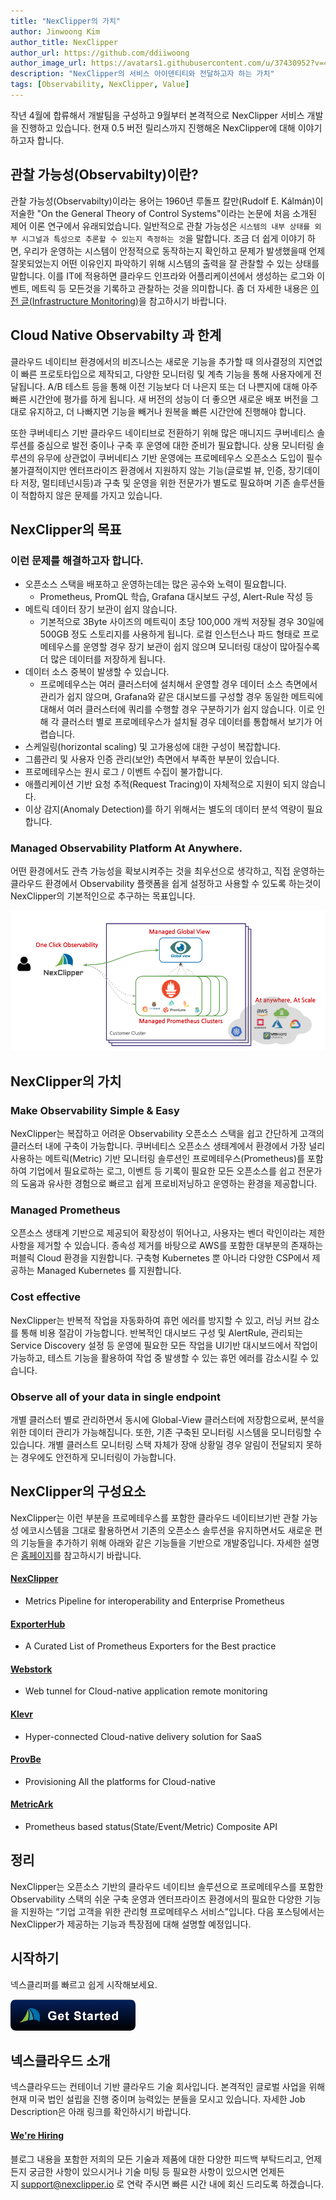 ```yaml
---
title: "NexClipper의 가치"
author: Jinwoong Kim
author_title: NexClipper
author_url: https://github.com/ddiiwoong
author_image_url: https://avatars1.githubusercontent.com/u/37430952?v=4
description: "NexClipper의 서비스 아이덴티티와 전달하고자 하는 가치"
tags: [Observability, NexClipper, Value]
---
```


작년 4월에 합류해서 개발팀을 구성하고 9월부터 본격적으로 NexClipper 서비스 개발을 진행하고 있습니다. 현재 0.5 버전 릴리스까지 진행해온 NexClipper에 대해 이야기 하고자 합니다. 

<!--truncate-->

## 관찰 가능성(Observabilty)이란?

관찰 가능성(Observabilty)이라는 용어는 1960년 루돌프 칼만(Rudolf E. Kálmán)이 저술한 "On the General Theory of Control Systems"이라는 논문에 처음 소개된 제어 이론 연구에서 유래되었습니다. 일반적으로 관찰 가능성은 `시스템의 내부 상태를 외부 시그널과 특성으로 추론할 수 있는지 측정하는 것`을 말합니다. 조금 더 쉽게 이야기 하면, 우리가 운영하는 시스템이 안정적으로 동작하는지 확인하고 문제가 발생했을때 언제 잘못되었는지 어떤 이유인지 파악하기 위해 시스템의 출력을 잘 관찰할 수 있는 상태를 말합니다. 이를 IT에 적용하면 클라우드 인프라와 어플리케이션에서 생성하는 로그와 이벤트, 메트릭 등 모든것을 기록하고 관찰하는 것을 의미합니다. 좀 더 자세한 내용은 [이전 글(Infrastructure Monitoring)](2020-06-08-infrastructure-monitoring.md)을 참고하시기 바랍니다.

## Cloud Native Observabilty 과 한계

클라우드 네이티브 환경에서의 비즈니스는 새로운 기능을 추가할 때 의사결정의 지연없이 빠른 프로토타입으로 제작되고, 다양한 모니터링 및 계측 기능을 통해 사용자에게 전달됩니다. A/B 테스트 등을 통해 이전 기능보다 더 나은지 또는 더 나쁜지에 대해 아주 빠른 시간안에 평가를 하게 됩니다. 새 버전의 성능이 더 좋으면 새로운 배포 버전을 그대로 유지하고, 더 나빠지면 기능을 빼거나 원복을 빠른 시간안에 진행해야 합니다.  

또한 쿠버네티스 기반 클라우드 네이티브로 전환하기 위해 많은 매니지드 쿠버네티스 솔루션를 중심으로 발전 중이나 구축 후 운영에 대한 준비가 필요합니다. 상용 모니터링 솔루션의 유무에 상관없이 쿠버네티스 기반 운영에는 프로메테우스 오픈소스 도입이 필수 불가결적이지만 엔터프라이즈 환경에서 지원하지 않는 기능(글로벌 뷰, 인증, 장기데이타 저장, 멀티테넌시등)과 구축 및 운영을 위한 전문가가 별도로 필요하며 기존 솔루션들이 적합하지 않은 문제를 가지고 있습니다.

## NexClipper의 목표

### 이런 문제를 해결하고자 합니다.

- 오픈소스 스택을 배포하고 운영하는데는 많은 공수와 노력이 필요합니다. 
  - Prometheus, PromQL 학습, Grafana 대시보드 구성, Alert-Rule 작성 등
- 메트릭 데이터 장기 보관이 쉽지 않습니다.
  - 기본적으로 3Byte 사이즈의 메트릭이 초당 100,000 개씩 저장될 경우 30일에 500GB 정도 스토리지를 사용하게 됩니다. 로컬 인스턴스나 파드 형태로 프로메테우스를 운영할 경우 장기 보관이 쉽지 않으며 모니터링 대상이 많아질수록 더 많은 데이터를 저장하게 됩니다.
- 데이터 소스 중복이 발생할 수 있습니다.
  - 프로메테우스는 여러 클러스터에 설치해서 운영할 경우 데이터 소스 측면에서 관리가 쉽지 않으며,  Grafana와 같은 대시보드를 구성할 경우 동일한 메트릭에 대해서 여러 클러스터에 쿼리를 수행할 경우 구분하기가 쉽지 않습니다. 이로 인해 각 클러스터 별로 프로메테우스가 설치될 경우 데이터를 통합해서 보기가 어렵습니다.
- 스케일링(horizontal scaling) 및 고가용성에 대한 구성이 복잡합니다.
- 그룹관리 및 사용자 인증 관리(보안) 측면에서 부족한 부분이 있습니다.
- 프로메테우스는 원시 로그 / 이벤트 수집이 불가합니다.
- 애플리케이션 기반 요청 추적(Request Tracing)이 자체적으로 지원이 되지 않습니다.
- 이상 감지(Anomaly Detection)를 하기 위해서는 별도의 데이터 분석 역량이 필요합니다.

### Managed Observability Platform At Anywhere.
어떤 환경에서도 관측 가능성을 확보시켜주는 것을 최우선으로 생각하고, 직접 운영하는 클라우드 환경에서 Observability 플랫폼을 쉽게 설정하고 사용할 수 있도록 하는것이 NexClipper의 기본적인으로 추구하는 목표입니다. 

![nexclipper](./images/nexclipper_intro.png)

## NexClipper의 가치

### Make Observability Simple & Easy
NexClipper는 복잡하고 어려운 Observability 오픈소스 스택을 쉽고 간단하게 고객의 클러스터 내에 구축이 가능합니다. 쿠버네티스 오픈소스 생태계에서 환경에서 가장 널리 사용하는 메트릭(Metric) 기반 모니터링 솔루션인 프로메테우스(Prometheus)를 포함하여 기업에서 필요로하는 로그, 이벤트 등 기록이 필요한 모든 오픈소스를 쉽고 전문가의 도움과 유사한 경험으로 빠르고 쉽게 프로비저닝하고 운영하는 환경을 제공합니다.  

### Managed Prometheus
오픈소스 생태계 기반으로 제공되어 확장성이 뛰어나고, 사용자는 벤더 락인이라는 제한사항을 제거할 수 있습니다. 종속성 제거를 바탕으로 AWS를 포함한 대부분의 존재하는 퍼블릭 Cloud 환경을 지원합니다. 구축형 Kubernetes 뿐 아니라 다양한 CSP에서 제공하는 Managed Kubernetes 를 지원합니다.

### Cost effective
NexClipper는 반복적 작업을 자동화하여 휴먼 에러를 방지할 수 있고, 러닝 커브 감소를 통해 비용 절감이 가능합니다. 반복적인 대시보드 구성 및 AlertRule, 관리되는 Service Discovery 설정 등 운영에 필요한 모든 작업을 UI기반 대시보드에서 작업이 가능하고, 테스트 기능을 활용하여 작업 중 발생할 수 있는 휴먼 에러를 감소시킬 수 있습니다.  

### Observe all of your data in single endpoint
개별 클러스터 별로 관리하면서 동시에 Global-View 클러스터에 저장함으로써, 분석을 위한 데이터 관리가 가능해집니다. 또한, 기존 구축된 모니터링 시스템을 모니터링할 수 있습니다. 개별 클러스트 모니터링 스택 자체가 장애 상황일 경우 알림이 전달되지 못하는 경우에도 안전하게 모니터링이 가능합니다.  

## NexClipper의 구성요소

NexClipper는 이런 부분을 프로메테우스를 포함한 클라우드 네이티브기반 관찰 가능성 에코시스템을 그대로 활용하면서 기존의 오픈소스 솔루션을 유지하면서도 새로운 편의 기능들을 추가하기 위해 아래와 같은 기능들을 기반으로 개발중입니다. 자세한 설명은 [홈페이지](https//nexclipper.io)를 참고하시기 바랍니다.  

#### [NexClipper](https://github.com/NexClipper/nexclipper)
 - Metrics Pipeline for interoperability and Enterprise Prometheus
####  [ExporterHub](https://github.com/NexClipper/exporterhub.io)
 - A Curated List of Prometheus Exporters for the Best practice
#### [Webstork](https://github.com/NexClipper/webstork)
 - Web tunnel for Cloud-native application remote monitoring
#### [Klevr](https://github.com/klevry/klevr)
 - Hyper-connected Cloud-native delivery solution for SaaS
#### [ProvBe](https://github.com/nexclipper/provbee)
 - Provisioning All the platforms for Cloud-native
#### [MetricArk](https://github.com/nexclipper/metricark)
- Prometheus based status(State/Event/Metric) Composite API


## 정리

NexClipper는 오픈소스 기반의 클라우드 네이티브 솔루션으로 프로메테우스를 포함한 Observability 스택의 쉬운 구축 운영과 엔터프라이즈 환경에서의 필요한 다양한 기능을 지원하는 “기업 고객을 위한 관리형 프로메테우스 서비스”입니다. 다음 포스팅에서는 NexClipper가 제공하는 기능과 특장점에 대해 설명할 예정입니다.  

## 시작하기

넥스클리퍼를 빠르고 쉽게 시작해보세요.  

[![freetrial ><](../static/img/get-started-button.png)](https://console.nexclipper.io/join)

## 넥스클라우드 소개

넥스클라우드는 컨테이너 기반 클라우드 기술 회사입니다. 본격적인 글로벌 사업을 위해 현재 미국 법인 설립을 진행 중이며 능력있는 분들을 모시고 있습니다. 자세한 Job Description은 아래 링크를 확인하시기 바랍니다.  

#### [We're Hiring](https://www.notion.so/nexclipper/We-re-Hiring-c356a7b503d5403289bc3cf8ac20c6ea)

블로그 내용을 포함한 저희의 모든 기술과 제품에 대한 다양한 피드백 부탁드리고, 언제든지 궁금한 사항이 있으시거나 기술 미팅 등 필요한 사항이 있으시면 언제든지 [support@nexclipper.io](mailto:support@nexclipper.io) 로 연락 주시면 빠른 시간 내에 회신 드리도록 하겠습니다.

